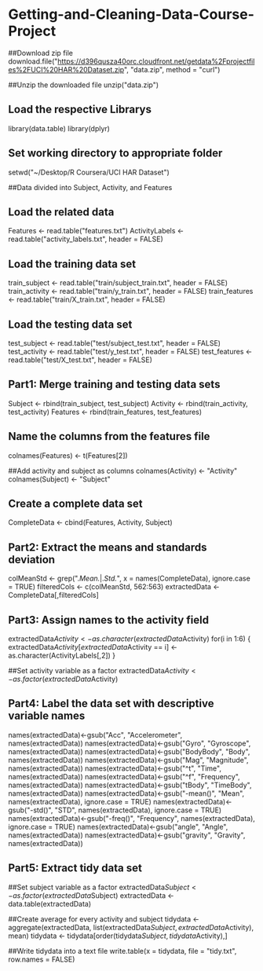 # Getting-and-Cleaning-Data-Course-Project

##Download zip file
download.file("https://d396qusza40orc.cloudfront.net/getdata%2Fprojectfiles%2FUCI%20HAR%20Dataset.zip", "data.zip", method = "curl")

##Unzip the downloaded file
unzip("data.zip")

## Load the respective Librarys
library(data.table)
library(dplyr)

## Set working directory to appropriate folder
setwd("~/Desktop/R Coursera/UCI HAR Dataset")

##Data divided into Subject, Activity, and Features

## Load the related data
Features <- read.table("features.txt")
ActivityLabels <- read.table("activity_labels.txt", header = FALSE)

## Load the training data set
train_subject <- read.table("train/subject_train.txt", header = FALSE)
train_activity <- read.table("train/y_train.txt", header = FALSE)
train_features <- read.table("train/X_train.txt", header = FALSE)

## Load the testing data set
test_subject <- read.table("test/subject_test.txt", header = FALSE)
test_activity <- read.table("test/y_test.txt", header = FALSE)
test_features <- read.table("test/X_test.txt", header = FALSE)

## Part1: Merge training and testing data sets 
Subject <- rbind(train_subject, test_subject)
Activity <- rbind(train_activity, test_activity)
Features <- rbind(train_features, test_features)

## Name the columns from the features file
colnames(Features) <- t(Features[2])

##Add activity and subject as columns
colnames(Activity) <- "Activity"
colnames(Subject) <- "Subject"

## Create a complete data set
CompleteData <- cbind(Features, Activity, Subject)

## Part2: Extract the means and standards deviation
colMeanStd <- grep(".*Mean.*|.*Std.*", x = names(CompleteData), ignore.case = TRUE)
filteredCols <- c(colMeanStd, 562:563)
extractedData <- CompleteData[,filteredCols]

## Part3: Assign names to the activity field
extractedData$Activity <- as.character(extractedData$Activity)
for(i in 1:6) {
  extractedData$Activity[extractedData$Activity == i] <- as.character(ActivityLabels[,2])
}

##Set activity variable as a factor
extractedData$Activity <- as.factor(extractedData$Activity)

## Part4: Label the data set with descriptive variable names
names(extractedData)<-gsub("Acc", "Accelerometer", names(extractedData))
names(extractedData)<-gsub("Gyro", "Gyroscope", names(extractedData))
names(extractedData)<-gsub("BodyBody", "Body", names(extractedData))
names(extractedData)<-gsub("Mag", "Magnitude", names(extractedData))
names(extractedData)<-gsub("^t", "Time", names(extractedData))
names(extractedData)<-gsub("^f", "Frequency", names(extractedData))
names(extractedData)<-gsub("tBody", "TimeBody", names(extractedData))
names(extractedData)<-gsub("-mean()", "Mean", names(extractedData), ignore.case = TRUE)
names(extractedData)<-gsub("-std()", "STD", names(extractedData), ignore.case = TRUE)
names(extractedData)<-gsub("-freq()", "Frequency", names(extractedData), ignore.case = TRUE)
names(extractedData)<-gsub("angle", "Angle", names(extractedData))
names(extractedData)<-gsub("gravity", "Gravity", names(extractedData))

## Part5: Extract tidy data set
##Set subject variable as a factor
extractedData$Subject <- as.factor(extractedData$Subject)
extractedData <- data.table(extractedData)

##Create average for every activity and subject
tidydata <- aggregate(extractedData, list(extractedData$Subject, extractedData$Activity), mean) 
tidydata <- tidydata[order(tidydata$Subject,tidydata$Activity),]

##Write tidydata into a text file
write.table(x = tidydata, file = "tidy.txt", row.names = FALSE)
